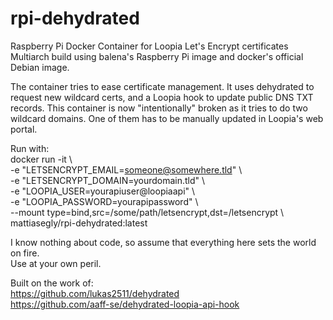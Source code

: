 # rpi-dehydrated
Raspberry Pi Docker Container for Loopia Let's Encrypt certificates<BR>
Multiarch build using balena's Raspberry Pi image and docker's official Debian image.<BR>

The container tries to ease certificate management. It uses dehydrated to request new wildcard certs, and a Loopia hook to update public DNS TXT records.
This container is now "intentionally" broken as it tries to do two wildcard domains. One of them has to be manually updated in Loopia's web portal.

Run with:<BR>
docker run -it \\\
-e "LETSENCRYPT_EMAIL=someone@somewhere.tld" \\\
-e "LETSENCRYPT_DOMAIN=yourdomain.tld" \\\
-e "LOOPIA_USER=yourapiuser@loopiaapi" \\\
-e "LOOPIA_PASSWORD=yourapipassword" \\\
--mount type=bind,src=/some/path/letsencrypt,dst=/letsencrypt \\\
mattiasegly/rpi-dehydrated:latest

I know nothing about code, so assume that everything here sets the world on fire.<BR>
Use at your own peril.

Built on the work of:<BR>
https://github.com/lukas2511/dehydrated<BR>
https://github.com/aaff-se/dehydrated-loopia-api-hook
